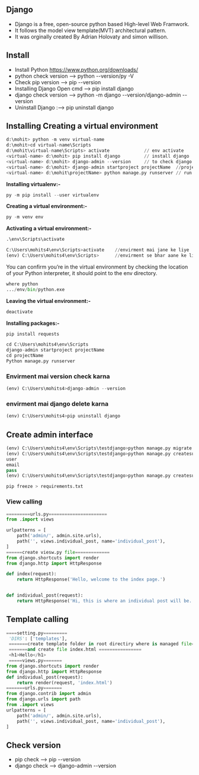 ## Django
* Django is a free, open-source python based High-level Web Framwork.
* It follows the model view template(MVT) architectural pattern.
* It was orginally created By Adrian Holovaty and simon willison.

## Install
* Install Python https://www.python.org/downloads/
* python check version --> python --version/py -V
* Check pip version --> pip --version
* Installing Django Open cmd --> pip install django
* django check version --> python -m django --version/django-admin --version
* Uninstall Django :--> pip uninstall django

## Installing Creating a virtual environment
```python
d:\mohit> python -m venv virtual-name
d:\mohit>cd virtual-name\Scripts
d:\mohit\virtual-name\Scripts> activate             // env activate
<virtual-name> d:\mohit> pip install django         // install django
<virtual-name> d:\mohit> django-admin --version     // to check django version
<virtual-name> d:\mohit> django-admin startproject projectName  //project create
<virtual-name> d:\mohit\projectName> python manage.py runserver // run server
```

__Installing virtualenv:-__
```python
py -m pip install --user virtualenv
```
__Creating a virtual environment:-__
```python
py -m venv env
```
__Activating a virtual environment:-__
```python
.\env\Scripts\activate
```
```python
C:\Users\mohits4\env\Scripts>activate    //envirment mai jane ke liye
(env) C:\Users\mohits4\env\Scripts>      //envirment se bhar aane ke liye
```
You can confirm you’re in the virtual environment by checking the location of your Python interpreter, it should point to the env directory.
```python
where python
.../env/bin/python.exe
```
__Leaving the virtual environment:-__
```python
deactivate
```
__Installing packages:-__
```python
pip install requests
```
```python
cd C:\Users\mohits4\env\Scripts
django-admin startproject projectName
cd projectName
Python manage.py runserver
```

### Envirment mai version check karna
```python
(env) C:\Users\mohits4>django-admin --version
```

### envirment mai django delete karna
```python
(env) C:\Users\mohits4>pip uninstall django
```

## Create admin interface
```python
(env) C:\Users\mohits4\env\Scripts\testdjango>python manage.py migrate
(env) C:\Users\mohits4\env\Scripts\testdjango>python manage.py createsuperuser
user
email
pass
(env) C:\Users\mohits4\env\Scripts\testdjango>python manage.py createsuperuser

pip freeze > requirements.txt
```

### View calling
```python
=========urls.py======================
from .import views

urlpatterns = [
    path('admin/', admin.site.urls),
    path('', views.individual_post, name='individual_post'),
]
======create viesw.py file=============
from django.shortcuts import render
from django.http import HttpResponse

def index(request):
    return HttpResponse('Hello, welcome to the index page.')


def individual_post(request):
    return HttpResponse('Hi, this is where an individual post will be. mohit')

```

## Template calling
```python
====setting.py=========
 'DIRS': ['templates'],
 =======create template folder in root directiry where is managed file=====
 =======and create file index.html ================
 <h1>Hello</h1>
 =====views.py=======
from django.shortcuts import render
from django.http import HttpResponse
def individual_post(request):
    return render(request, 'index.html')
=======urls.py=======
from django.contrib import admin
from django.urls import path
from .import views
urlpatterns = [
    path('admin/', admin.site.urls),
    path('', views.individual_post, name='individual_post'),
]
```


## Check version

* pip check --> pip --version
* django check --> django-admin --version

